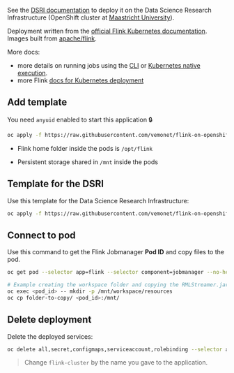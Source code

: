 See the [DSRI documentation](https://maastrichtu-ids.github.io/dsri-documentation) to deploy it on the Data Science Research Infrastructure (OpenShift cluster at [Maastricht University](https://maastrichtuniversity.nl)).

Deployment written from the [official Flink Kubernetes documentation](https://ci.apache.org/projects/flink/flink-docs-stable/ops/deployment/kubernetes.html). Images built from [apache/flink](https://github.com/apache/flink).

More docs:

* more details on running jobs using the [CLI](https://ci.apache.org/projects/flink/flink-docs-release-1.13/docs/deployment/cli/) or [Kubernetes native execution](https://ci.apache.org/projects/flink/flink-docs-release-1.13/docs/deployment/resource-providers/native_kubernetes/).
* more Flink [docs for Kubernetes deployment](https://ci.apache.org/projects/flink/flink-docs-release-1.13/docs/deployment/resource-providers/standalone/kubernetes/)

## Add template

You need `anyuid` enabled to start this application 🔒

```bash
oc apply -f https://raw.githubusercontent.com/vemonet/flink-on-openshift/master/template-flink.yml
```

* Flink home folder inside the pods is `/opt/flink`

* Persistent storage shared in `/mnt` inside the pods

## Template for the DSRI

Use this template for the Data Science Research Infrastructure:

```bash
oc apply -f https://raw.githubusercontent.com/vemonet/flink-on-openshift/master/template-flink-dsri.yml
```

## Connect to pod

Use this command to get the Flink Jobmanager **Pod ID** and copy files to the pod.

```bash
oc get pod --selector app=flink --selector component=jobmanager --no-headers -o=custom-columns=NAME:.metadata.name

# Example creating the workspace folder and copying the RMLStreamer.jar to the pod
oc exec <pod_id> -- mkdir -p /mnt/workspace/resources
oc cp folder-to-copy/ <pod_id>:/mnt/
```

## Delete deployment

Delete the deployed services:

```bash
oc delete all,secret,configmaps,serviceaccount,rolebinding --selector app=flink-cluster
```

> Change `flink-cluster` by the name you gave to the application.

